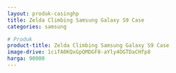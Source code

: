 ```yaml
---
layout: produk-casinghp
title: Zelda Climbing Samsung Galaxy S9 Case
categories: samsung

# Produk
product-title: Zelda Climbing Samsung Galaxy S9 Case
image-drive: 1cifA0KQxGpQMDGF8-aYly4OGTDaCHfp8
harga: 90000
---
```

